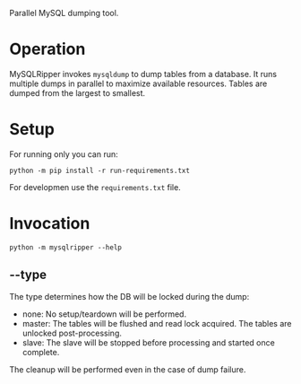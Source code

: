 Parallel MySQL dumping tool.


# Operation

MySQLRipper invokes `mysqldump` to dump tables from a database. It runs multiple dumps in parallel to maximize available resources. Tables are dumped from the largest to smallest.


# Setup

For running only you can run:

```
python -m pip install -r run-requirements.txt
```

For developmen use the `requirements.txt` file.

# Invocation

```
python -m mysqlripper --help
```


## --type

The type determines how the DB will be locked during the dump:

- none: No setup/teardown will be performed.
- master: The tables will be flushed and read lock acquired. The tables are unlocked post-processing.
- slave: The slave will be stopped before processing and started once complete.

The cleanup will be performed even in the case of dump failure.
